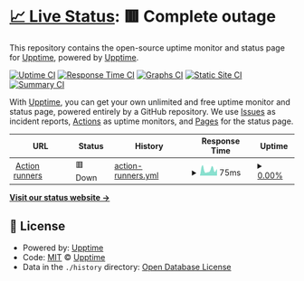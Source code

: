 # [📈 Live Status](https://upptime.github.io/upptime): <!--live status--> **🟥 Complete outage**

This repository contains the open-source uptime monitor and status page for [Upptime](https://upptime.js.org), powered by [Upptime](https://github.com/upptime/upptime).

[![Uptime CI](https://github.com/201508876PMH/upptime/workflows/Uptime%20CI/badge.svg)](https://github.com/201508876PMH/upptime/actions?query=workflow%3A%22Uptime+CI%22)
[![Response Time CI](https://github.com/201508876PMH/upptime/workflows/Response%20Time%20CI/badge.svg)](https://github.com/201508876PMH/upptime/actions?query=workflow%3A%22Response+Time+CI%22)
[![Graphs CI](https://github.com/201508876PMH/upptime/workflows/Graphs%20CI/badge.svg)](https://github.com/201508876PMH/upptime/actions?query=workflow%3A%22Graphs+CI%22)
[![Static Site CI](https://github.com/201508876PMH/upptime/workflows/Static%20Site%20CI/badge.svg)](https://github.com/201508876PMH/upptime/actions?query=workflow%3A%22Static+Site+CI%22)
[![Summary CI](https://github.com/201508876PMH/upptime/workflows/Summary%20CI/badge.svg)](https://github.com/201508876PMH/upptime/actions?query=workflow%3A%22Summary+CI%22)

With [Upptime](https://upptime.js.org), you can get your own unlimited and free uptime monitor and status page, powered entirely by a GitHub repository. We use [Issues](https://github.com/upptime/upptime/issues) as incident reports, [Actions](https://github.com/201508876PMH/upptime/actions) as uptime monitors, and [Pages](https://upptime.github.io/upptime) for the status page.

<!--start: status pages-->
<!-- This summary is generated by Upptime (https://github.com/upptime/upptime) -->
<!-- Do not edit this manually, your changes will be overwritten -->
<!-- prettier-ignore -->
| URL | Status | History | Response Time | Uptime |
| --- | ------ | ------- | ------------- | ------ |
| <img alt="" src="https://icons.duckduckgo.com/ip3/api.github.com.ico" height="13"> [Action runners](https://api.github.com/repos/201508876PMH/trade-bot/actions/runners) | 🟥 Down | [action-runners.yml](https://github.com/201508876PMH/upptime/commits/HEAD/history/action-runners.yml) | <details><summary><img alt="Response time graph" src="./graphs/action-runners/response-time-week.png" height="20"> 75ms</summary><br><a href="https://201508876PMH.github.io/upptime/history/action-runners"><img alt="Response time 114" src="https://img.shields.io/endpoint?url=https%3A%2F%2Fraw.githubusercontent.com%2F201508876PMH%2Fupptime%2FHEAD%2Fapi%2Faction-runners%2Fresponse-time.json"></a><br><a href="https://201508876PMH.github.io/upptime/history/action-runners"><img alt="24-hour response time 54" src="https://img.shields.io/endpoint?url=https%3A%2F%2Fraw.githubusercontent.com%2F201508876PMH%2Fupptime%2FHEAD%2Fapi%2Faction-runners%2Fresponse-time-day.json"></a><br><a href="https://201508876PMH.github.io/upptime/history/action-runners"><img alt="7-day response time 75" src="https://img.shields.io/endpoint?url=https%3A%2F%2Fraw.githubusercontent.com%2F201508876PMH%2Fupptime%2FHEAD%2Fapi%2Faction-runners%2Fresponse-time-week.json"></a><br><a href="https://201508876PMH.github.io/upptime/history/action-runners"><img alt="30-day response time 99" src="https://img.shields.io/endpoint?url=https%3A%2F%2Fraw.githubusercontent.com%2F201508876PMH%2Fupptime%2FHEAD%2Fapi%2Faction-runners%2Fresponse-time-month.json"></a><br><a href="https://201508876PMH.github.io/upptime/history/action-runners"><img alt="1-year response time 114" src="https://img.shields.io/endpoint?url=https%3A%2F%2Fraw.githubusercontent.com%2F201508876PMH%2Fupptime%2FHEAD%2Fapi%2Faction-runners%2Fresponse-time-year.json"></a></details> | <details><summary><a href="https://201508876PMH.github.io/upptime/history/action-runners">0.00%</a></summary><a href="https://201508876PMH.github.io/upptime/history/action-runners"><img alt="All-time uptime 0.00%" src="https://img.shields.io/endpoint?url=https%3A%2F%2Fraw.githubusercontent.com%2F201508876PMH%2Fupptime%2FHEAD%2Fapi%2Faction-runners%2Fuptime.json"></a><br><a href="https://201508876PMH.github.io/upptime/history/action-runners"><img alt="24-hour uptime 0.00%" src="https://img.shields.io/endpoint?url=https%3A%2F%2Fraw.githubusercontent.com%2F201508876PMH%2Fupptime%2FHEAD%2Fapi%2Faction-runners%2Fuptime-day.json"></a><br><a href="https://201508876PMH.github.io/upptime/history/action-runners"><img alt="7-day uptime 0.00%" src="https://img.shields.io/endpoint?url=https%3A%2F%2Fraw.githubusercontent.com%2F201508876PMH%2Fupptime%2FHEAD%2Fapi%2Faction-runners%2Fuptime-week.json"></a><br><a href="https://201508876PMH.github.io/upptime/history/action-runners"><img alt="30-day uptime 0.00%" src="https://img.shields.io/endpoint?url=https%3A%2F%2Fraw.githubusercontent.com%2F201508876PMH%2Fupptime%2FHEAD%2Fapi%2Faction-runners%2Fuptime-month.json"></a><br><a href="https://201508876PMH.github.io/upptime/history/action-runners"><img alt="1-year uptime 0.00%" src="https://img.shields.io/endpoint?url=https%3A%2F%2Fraw.githubusercontent.com%2F201508876PMH%2Fupptime%2FHEAD%2Fapi%2Faction-runners%2Fuptime-year.json"></a></details>

<!--end: status pages-->

[**Visit our status website →**](https://upptime.github.io/upptime)

## 📄 License

- Powered by: [Upptime](https://github.com/upptime/upptime)
- Code: [MIT](./LICENSE) © [Upptime](https://upptime.js.org)
- Data in the `./history` directory: [Open Database License](https://opendatacommons.org/licenses/odbl/1-0/)
